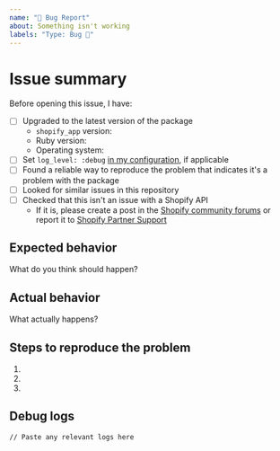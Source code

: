 ```yaml
---
name: "🐛 Bug Report"
about: Something isn't working
labels: "Type: Bug 🐛"
---
```


# Issue summary

Before opening this issue, I have:

- [ ] Upgraded to the latest version of the package
  - `shopify_app` version:
  - Ruby version:
  - Operating system:
- [ ] Set `log_level: :debug` [in my configuration](https://github.com/Shopify/shopify-api-ruby#setup-shopify-context), if applicable
- [ ] Found a reliable way to reproduce the problem that indicates it's a problem with the package
- [ ] Looked for similar issues in this repository
- [ ] Checked that this isn't an issue with a Shopify API
  - If it is, please create a post in the [Shopify community forums](https://community.shopify.com/c/partners-and-developers/ct-p/appdev) or report it to [Shopify Partner Support](https://help.shopify.com/en/support/partners/org-select)

<!--
Write a short description of the issue here.

We can only fix issues for which there is a clear reproduction scenario.
The more context you can provide, the easier it becomes for us to investigate and fix the issue.
-->

## Expected behavior

What do you think should happen?

## Actual behavior

What actually happens?

## Steps to reproduce the problem

1.
1.
1.

## Debug logs

```
// Paste any relevant logs here
```
